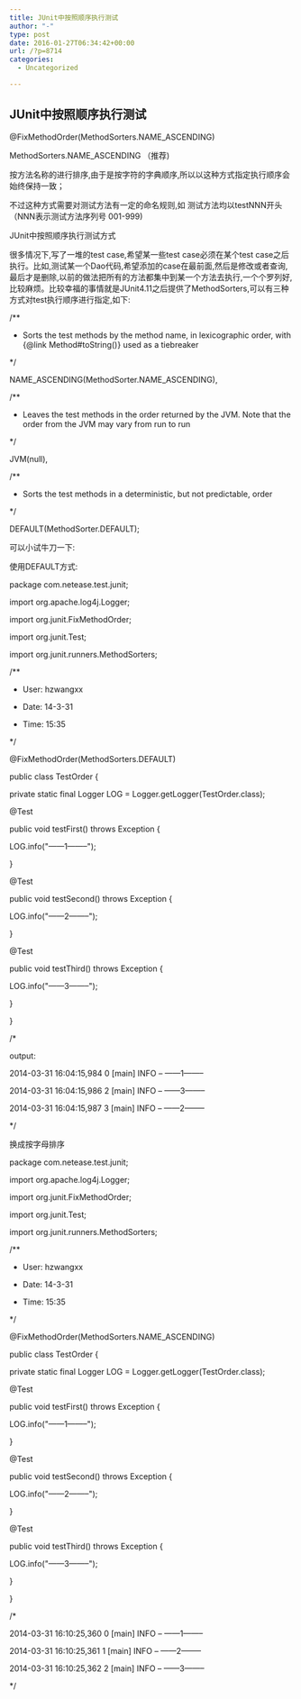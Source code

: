 ```yaml
---
title: JUnit中按照顺序执行测试
author: "-"
type: post
date: 2016-01-27T06:34:42+00:00
url: /?p=8714
categories:
  - Uncategorized

---
```

## JUnit中按照顺序执行测试
@FixMethodOrder(MethodSorters.NAME_ASCENDING)

MethodSorters.NAME_ASCENDING （推荐) 
  
按方法名称的进行排序,由于是按字符的字典顺序,所以以这种方式指定执行顺序会始终保持一致；
  
不过这种方式需要对测试方法有一定的命名规则,如 测试方法均以testNNN开头（NNN表示测试方法序列号 001-999) 

JUnit中按照顺序执行测试方式
  
很多情况下,写了一堆的test case,希望某一些test case必须在某个test case之后执行。比如,测试某一个Dao代码,希望添加的case在最前面,然后是修改或者查询,最后才是删除,以前的做法把所有的方法都集中到某一个方法去执行,一个个罗列好,比较麻烦。比较幸福的事情就是JUnit4.11之后提供了MethodSorters,可以有三种方式对test执行顺序进行指定,如下: 
  
/**
  
* Sorts the test methods by the method name, in lexicographic order, with {@link Method#toString()} used as a tiebreaker
  
*/
  
NAME_ASCENDING(MethodSorter.NAME_ASCENDING),

/**
  
* Leaves the test methods in the order returned by the JVM. Note that the order from the JVM may vary from run to run
  
*/
  
JVM(null),

/**
  
* Sorts the test methods in a deterministic, but not predictable, order
  
*/
  
DEFAULT(MethodSorter.DEFAULT);

可以小试牛刀一下: 

使用DEFAULT方式: 
  
package com.netease.test.junit;

import org.apache.log4j.Logger;
  
import org.junit.FixMethodOrder;
  
import org.junit.Test;
  
import org.junit.runners.MethodSorters;

/**
  
* User: hzwangxx
  
* Date: 14-3-31
  
* Time: 15:35
  
*/
  
@FixMethodOrder(MethodSorters.DEFAULT)
  
public class TestOrder {
  
private static final Logger LOG = Logger.getLogger(TestOrder.class);
  
@Test
  
public void testFirst() throws Exception {
  
LOG.info("——1——–");
  
}

@Test
  
public void testSecond() throws Exception {
  
LOG.info("——2——–");

}

@Test
  
public void testThird() throws Exception {
  
LOG.info("——3——–");
  
}

}
  
/*
  
output:
  
2014-03-31 16:04:15,984 0 [main] INFO – ——1——–
  
2014-03-31 16:04:15,986 2 [main] INFO – ——3——–
  
2014-03-31 16:04:15,987 3 [main] INFO – ——2——–
  
*/

换成按字母排序
  
package com.netease.test.junit;

import org.apache.log4j.Logger;
  
import org.junit.FixMethodOrder;
  
import org.junit.Test;
  
import org.junit.runners.MethodSorters;

/**
  
* User: hzwangxx
  
* Date: 14-3-31
  
* Time: 15:35
  
*/
  
@FixMethodOrder(MethodSorters.NAME_ASCENDING)
  
public class TestOrder {
  
private static final Logger LOG = Logger.getLogger(TestOrder.class);
  
@Test
  
public void testFirst() throws Exception {
  
LOG.info("——1——–");
  
}

@Test
  
public void testSecond() throws Exception {
  
LOG.info("——2——–");

}

@Test
  
public void testThird() throws Exception {
  
LOG.info("——3——–");
  
}

}
  
/*
  
2014-03-31 16:10:25,360 0 [main] INFO – ——1——–
  
2014-03-31 16:10:25,361 1 [main] INFO – ——2——–
  
2014-03-31 16:10:25,362 2 [main] INFO – ——3——–
  
*/